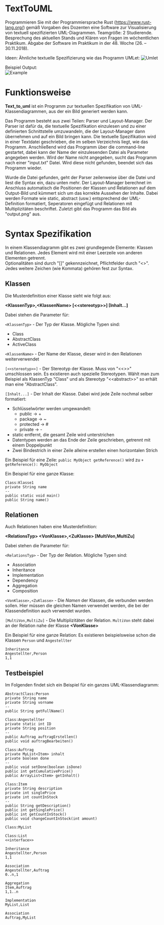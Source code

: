 ﻿
# TextToUML
Programmieren Sie mit der Programmiersprache Rust (https://www.rust-lang.org/) gemäß Vorgaben des Dozenten eine Software zur Visualisierung von textuell spezifizierten UML-Diagrammen.
Teamgröße: 2 Studierende.
Besprechung des aktuellen Stands und Klären von Fragen im wöchentlichen Praktikum.
Abgabe der Software im Praktikum in der 48. Woche (26. – 30.11.2018).

Ideen:
Ähnliche textuelle Spezifizierung wie das Programm UMLet:
![Umlet](https://www2.pic-upload.de/img/36161121/Download.png)  
  
Beispiel Output:  
![Example](output.png)

# Funktionsweise
**Text_to_uml** ist ein Programm zur textuellen Spezifikation von UML-Klassendiagrammen, aus der ein Bild generiert werden kann.

Das Programm besteht aus zwei Teilen: Parser und Layout-Manager. Der Parser ist dafür da, die textuelle Spezifikation einzulesen und zu einer definierten Schnittstelle umzuwandeln, die der Layout-Manager dann übernehmen und auf ein Bild bringen kann.
Die textuelle Spezifikation wird in einer Textdatei geschrieben, die im selben Verzeichnis liegt, wie das Programm. Anschließend wird das Programm über die command-line gestartet, dabei kann der Name der einzulesenden Datei als Parameter angegeben werden. Wird der Name nicht angegeben, sucht das Programm nach einer "input.txt" Datei. Wird diese nicht gefunden, beendet sich das Programm wieder.

Wurde die Datei gefunden, geht der Parser zeilenweise über die Datei und liest die Syntax ein, dazu unten mehr.
Der Layout-Manager berechnet im Anschluss automatisch die Positionen der Klassen und Relationen auf dem Output-Bild und kümmert sich um das korrekte Aussehen der Inhalte. Dabei werden Formate wie static, abstract (usw.) entsprechend der UML-Definition formatiert, Seperatoren eingefügt und Relationen mit Multiplizitäten beschriftet.
Zuletzt gibt das Programm das Bild als "output.png" aus.


# Syntax Spezifikation
In einem Klassendiagramm gibt es zwei grundlegende Elemente: Klassen und Relationen. Jedes Element wird mit einer Leerzeile von anderen Elementen getrennt.  
Optionalitäten sind durch "[]" gekennzeichnet, Pflichtfelder durch "\<\>". Jedes weitere Zeichen (wie Kommata) gehören fest zur Syntax.

## Klassen
Die Musterdefinition einer Klasse sieht wie folgt aus:

**\<KlassenTyp\>,\<KlassenName\>
[\<\<stereotyp\>\>]
[Inhalt...]**

Dabei stehen die Parameter für:

`<KlassenTyp>` - Der Typ der Klasse. Mögliche Typen sind:
- Class
- AbstractClass
- ActiveClass

`<KlassenName>` - Der Name der Klasse, dieser wird in den Relationen weiterverwendet

`[<<stereotyp>>]` - Der Stereotyp der Klasse. Muss von "<<>>" umschlossen sein.
Es existieren auch spezielle Stereotypen. Wählt man zum Beispiel als KlassenTyp "Class" und als Stereotyp "\<\<abstract\>\>" so erhält man eine "AbstractClass".

`[Inhalt...]` - Der Inhalt der Klasse. Dabei wird jede Zeile nochmal selber formatiert:
- Schlüsselwörter werden umgewandelt:
    - public -> +
    - package -> ~
    - protected -> #
    - private -> -
- static entfernt, die gesamt Zeile wird unterstrichen
- Datentypen werden an das Ende der Zeile geschrieben, getrennt mit einem Doppelpunkt
- Zwei Bindestrich in einer Zeile alleine erstellen einen horizontalen Strich

Ein Beispiel für eine Zeile:
`public MyObject getReference()` wird zu `+ getReference(): MyObject`

Ein Beispiel für eine ganze Klasse:

    Class:Klasse1
    private String name
    --
    public static void main()
    public String name()

## Relationen
Auch Relationen haben eine Musterdefinition:

**\<RelationsTyp\>
\<VonKlasse\>,\<ZuKlasse\>
[MultiVon,MultiZu]**

Dabei stehen die Parameter für:

`<RelationsTyp>` - Der Typ der Relation. Mögliche Typen sind:
- Association
- Inheritance
- Implementation
- Dependency
- Aggregation
- Composition

`<VonKlasse>,<ZuKlasse>` - Die *Namen* der Klassen, die verbunden werden sollen. Hier müssen die gleichen Namen verwendet werden, die bei der Klassendefinition auch verwendet wurden.

`[MultiVon,MultiZu]` - Die Multiplizitäten der Relation. `MultiVon` steht dabei an der Relation nahe der Klasse **\<VonKlasse\>**

Ein Beispiel für eine ganze Relation:
Es existieren beispielsweise schon die Klassen `Person` und `Angestellter`

    Inheritance
    Angestellter,Person
    1,1

## Testbeispiel
Im Folgenden findet sich ein Beispiel für ein ganzes UML-Klassendiagramm:

    AbstractClass:Person
    private String name
    private String vorname
    --
    public String getFullName()

    Class:Angestellter
    private static int ID
    private String position
    --
    public Auftrag auftragErstellen()
    public void auftragBearbeiten()

    Class:Auftrag
    private MyList<Item> inhalt
    private boolean done
    --
    public void setDone(boolean isDone)
    public int getCumulativePrice()
    public ArrayList<Item> getInhalt()

    Class:Item
    private String description
    private int singlePrice
    private int countInStock
    --
    public String getDescription()
    public int getSinglePrice()
    public int getCountInStock()
    public void changeCountInStock(int amount)

    Class:MyList
    
    Class:List
    <<interface>>

    Inheritance
    Angestellter,Person
    1,1

    Association
    Angestellter,Auftrag
    0..n,1

    Aggregation
    Item,Auftrag
    1,1..n

    Implementation
    MyList,List

    Association
    Auftrag,MyList
